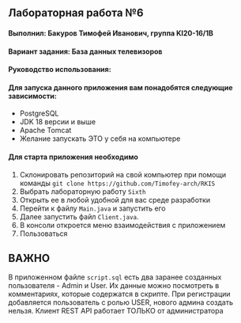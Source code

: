 ## Лабораторная работа №6
#### Выполнил: Бакуров Тимофей Иванович, группа KI20-16/1B
#### Вариант задания: База данных телевизоров

#### Руководство использования:
#### Для запуска данного приложения вам понадобятся следующие зависимости:
* PostgreSQL
* JDK 18 версии и выше
* Apache Tomcat
* Желание запускать ЭТО у себя на компьютере
#### Для старта приложения необходимо 
1. Склонировать репозиторий на свой компьютер при помощи команды `git clone https://github.com/Timofey-arch/RKIS`
2. Выбрать лабораторную работу `Sixth`
3. Открыть ее в любой удобной для вас среде разработки
4. Перейти к файлу `Main.java` и запустить его
5. Далее запустить файл `Client.java`.
6. В консоли откроется меню взаимодействия с приложением
7. Пользоваться
## ВАЖНО
В приложенном файле `script.sql` есть два заранее созданных пользователя - Admin и User.
Их данные можно посмотреть в комментариях, которые содержатся в скрипте.
При регистрации добавляется пользователь с ролью USER, нового админа создать нельзя.
Клиент REST API работает ТОЛЬКО от администратора

